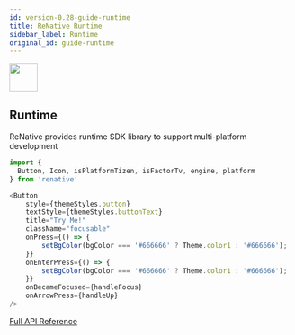 ```yaml
---
id: version-0.28-guide-runtime
title: ReNative Runtime
sidebar_label: Runtime
original_id: guide-runtime
---
```



<img src="https://renative.org/img/ic_runtime.png" width=50 height=50 />

## Runtime

ReNative provides runtime SDK library to support multi-platform development

```js
import {
  Button, Icon, isPlatformTizen, isFactorTv, engine, platform
} from 'renative'

<Button
    style={themeStyles.button}
    textStyle={themeStyles.buttonText}
    title="Try Me!"
    className="focusable"
    onPress={() => {
        setBgColor(bgColor === '#666666' ? Theme.color1 : '#666666');
    }}
    onEnterPress={() => {
        setBgColor(bgColor === '#666666' ? Theme.color1 : '#666666');
    }}
    onBecameFocused={handleFocus}
    onArrowPress={handleUp}
/>
```

[Full API Reference](api-renative.md)
